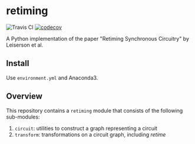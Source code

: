 # retiming

![Travis CI](https://travis-ci.com/kumasento/retiming.svg?branch=master)
[![codecov](https://codecov.io/gh/kumasento/retiming/branch/master/graph/badge.svg)](https://codecov.io/gh/kumasento/retiming)


A Python implementation of the paper "Retiming Synchronous Circuitry" by Leiserson et al.

## Install

Use `environment.yml` and Anaconda3.

## Overview

This repository contains a `retiming` module that consists of the following sub-modules:

1. `circuit`: utilities to construct a graph representing a circuit
2. `transform`: transformations on a circuit graph, including _retime_